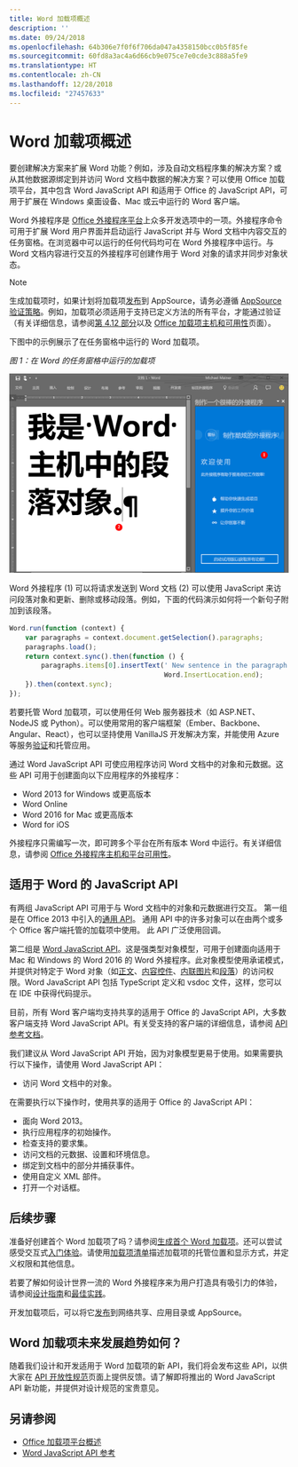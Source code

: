 ```yaml
---
title: Word 加载项概述
description: ''
ms.date: 09/24/2018
ms.openlocfilehash: 64b306e7f0f6f706da047a4358150bcc0b5f85fe
ms.sourcegitcommit: 60fd8a3ac4a6d66cb9e075ce7e0cde3c888a5fe9
ms.translationtype: HT
ms.contentlocale: zh-CN
ms.lasthandoff: 12/28/2018
ms.locfileid: "27457633"
---
```

# <a name="word-add-ins-overview"></a>Word 加载项概述

要创建解决方案来扩展 Word 功能？例如，涉及自动文档程序集的解决方案？或从其他数据源绑定到并访问 Word 文档中数据的解决方案？可以使用 Office 加载项平台，其中包含 Word JavaScript API 和适用于 Office 的 JavaScript API，可用于扩展在 Windows 桌面设备、Mac 或云中运行的 Word 客户端。

Word 外接程序是 [Office 外接程序平台](../overview/office-add-ins.md)上众多开发选项中的一项。外接程序命令可用于扩展 Word 用户界面并启动运行 JavaScript 并与 Word 文档中内容交互的任务窗格。在浏览器中可以运行的任何代码均可在 Word 外接程序中运行。与 Word 文档内容进行交互的外接程序可创建作用于 Word 对象的请求并同步对象状态。 

> [!NOTE]
> 生成加载项时，如果计划将加载项[发布](../publish/publish.md)到 AppSource，请务必遵循 [AppSource 验证策略](https://docs.microsoft.com/office/dev/store/validation-policies)。例如，加载项必须适用于支持已定义方法的所有平台，才能通过验证（有关详细信息，请参阅[第 4.12 部分](https://docs.microsoft.com/office/dev/store/validation-policies#4-apps-and-add-ins-behave-predictably)以及 [Office 加载项主机和可用性](../overview/office-add-in-availability.md)页面）。

下图中的示例展示了在任务窗格中运行的 Word 加载项。

*图 1：在 Word 的任务窗格中运行的加载项*

![在 Word 的任务窗格中运行的外接程序](../images/word-add-in-show-host-client.png)

Word 外接程序 (1) 可以将请求发送到 Word 文档 (2) 可以使用 JavaScript 来访问段落对象和更新、删除或移动段落。例如，下面的代码演示如何将一个新句子附加到该段落。

```js
Word.run(function (context) {
    var paragraphs = context.document.getSelection().paragraphs;
    paragraphs.load();
    return context.sync().then(function () {
        paragraphs.items[0].insertText(' New sentence in the paragraph.',
                                       Word.InsertLocation.end);
    }).then(context.sync);
});

```

若要托管 Word 加载项，可以使用任何 Web 服务器技术（如 ASP.NET、NodeJS 或 Python）。可以使用常用的客户端框架（Ember、Backbone、Angular、React），也可以坚持使用 VanillaJS 开发解决方案，并能使用 Azure 等服务[验证](../develop/use-the-oauth-authorization-framework-in-an-office-add-in.md)和托管应用。

通过 Word JavaScript API 可使应用程序访问 Word 文档中的对象和元数据。这些 API 可用于创建面向以下应用程序的外接程序：

* Word 2013 for Windows 或更高版本
* Word Online
* Word 2016 for Mac 或更高版本
* Word for iOS

外接程序只需编写一次，即可跨多个平台在所有版本 Word 中运行。有关详细信息，请参阅 [Office 外接程序主机和平台可用性](../overview/office-add-in-availability.md)。

## <a name="javascript-apis-for-word"></a>适用于 Word 的 JavaScript API

有两组 JavaScript API 可用于与 Word 文档中的对象和元数据进行交互。 第一组是在 Office 2013 中引入的[通用 API](../reference/javascript-api-for-office.md)。 通用 API 中的许多对象可以在由两个或多个 Office 客户端托管的加载项中使用。 此 API 广泛使用回调。

第二组是 [Word JavaScript API](../reference/overview/word-add-ins-reference-overview.md)。这是强类型对象模型，可用于创建面向适用于 Mac 和 Windows 的 Word 2016 的 Word 外接程序。此对象模型使用承诺模式，并提供对特定于 Word 对象（如[正文](/javascript/api/word/word.body)、[内容控件](/javascript/api/word/word.contentcontrol)、[内联图片](/javascript/api/word/word.inlinepicture)和[段落](/javascript/api/word/word.paragraph)）的访问权限。Word JavaScript API 包括 TypeScript 定义和 vsdoc 文件，这样，您可以在 IDE 中获得代码提示。

目前，所有 Word 客户端均支持共享的适用于 Office 的 JavaScript API，大多数客户端支持 Word JavaScript API。有关受支持的客户端的详细信息，请参阅 [API 参考文档](https://docs.microsoft.com/office/dev/add-ins/reference/javascript-api-for-office?product=word)。

我们建议从 Word JavaScript API 开始，因为对象模型更易于使用。如果需要执行以下操作，请使用 Word JavaScript API：

* 访问 Word 文档中的对象。

在需要执行以下操作时，使用共享的适用于 Office 的 JavaScript API：

* 面向 Word 2013。
* 执行应用程序的初始操作。
* 检查支持的要求集。
* 访问文档的元数据、设置和环境信息。
* 绑定到文档中的部分并捕获事件。
* 使用自定义 XML 部件。
* 打开一个对话框。

## <a name="next-steps"></a>后续步骤

准备好创建首个 Word 加载项了吗？请参阅[生成首个 Word 加载项](word-add-ins.md)。还可以尝试感受交互式[入门体验](https://docs.microsoft.com/office/dev/add-ins/?product=Word)。请使用[加载项清单](../develop/add-in-manifests.md)描述加载项的托管位置和显示方式，并定义权限和其他信息。

若要了解如何设计世界一流的 Word 外接程序来为用户打造具有吸引力的体验，请参阅[设计指南](../design/add-in-design.md)和[最佳实践](../concepts/add-in-development-best-practices.md)。

开发加载项后，可以将它[发布](../publish/publish.md)到网络共享、应用目录或 AppSource。

## <a name="whats-coming-up-for-word-add-ins"></a>Word 加载项未来发展趋势如何？

随着我们设计和开发适用于 Word 加载项的新 API，我们将会发布这些 API，以供大家在 [API 开放性规范](https://docs.microsoft.com/office/dev/add-ins/reference/openspec)页面上提供反馈。请了解即将推出的 Word JavaScript API 新功能，并提供对设计规范的宝贵意见。

## <a name="see-also"></a>另请参阅

* [Office 加载项平台概述](../overview/office-add-ins.md)
* [Word JavaScript API 参考](https://docs.microsoft.com/office/dev/add-ins/reference/overview/word-add-ins-reference-overview)


